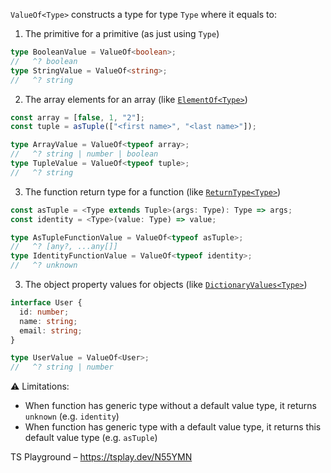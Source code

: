 `ValueOf<Type>` constructs a type for type `Type` where it equals to:

1. The primitive for a primitive (as just using `Type`)

```ts
type BooleanValue = ValueOf<boolean>;
//   ^? boolean
type StringValue = ValueOf<string>;
//   ^? string
```

2. The array elements for an array (like [`ElementOf<Type>`](../element-of))

```ts
const array = [false, 1, "2"];
const tuple = asTuple(["<first name>", "<last name>"]);

type ArrayValue = ValueOf<typeof array>;
//   ^? string | number | boolean
type TupleValue = ValueOf<typeof tuple>;
//   ^? string
```

3. The function return type for a function (like
   [`ReturnType<Type>`](https://www.typescriptlang.org/docs/handbook/utility-types.html#returntypetype))

```ts
const asTuple = <Type extends Tuple>(args: Type): Type => args;
const identity = <Type>(value: Type) => value;

type AsTupleFunctionValue = ValueOf<typeof asTuple>;
//   ^? [any?, ...any[]]
type IdentityFunctionValue = ValueOf<typeof identity>;
//   ^? unknown
```

3. The object property values for objects (like [`DictionaryValues<Type>`](../dictionary-values))

```ts
interface User {
  id: number;
  name: string;
  email: string;
}

type UserValue = ValueOf<User>;
//   ^? string | number
```

⚠️ Limitations:

- When function has generic type without a default value type, it returns `unknown` (e.g. `identity`)
- When function has generic type with a default value type, it returns this default value type (e.g. `asTuple`)

TS Playground – https://tsplay.dev/N55YMN
